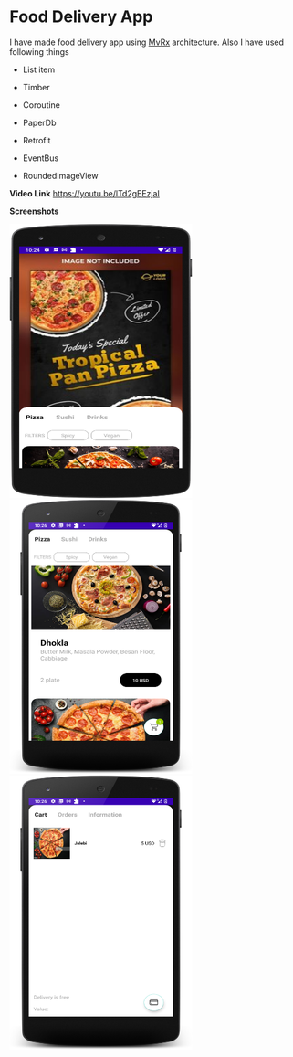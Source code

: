 # Food Delivery App

I have made food delivery app using [MvRx](https://github.com/airbnb/MvRx) architecture.
Also I have used following things

 - List item

 - Timber

 - Coroutine
 - PaperDb
  - Retrofit
  - EventBus
  - RoundedImageView


**Video Link**
https://youtu.be/lTd2gEEzjaI

**Screenshots**

<img src="https://github.com/panchalamitr/FoodDelivery/blob/main/screenshot/1.png" width="320" height="480">
<img src="https://github.com/panchalamitr/FoodDelivery/blob/main/screenshot/2.png" width="320" height="480">
<img src="https://github.com/panchalamitr/FoodDelivery/blob/main/screenshot/3.png" width="320" height="480">
